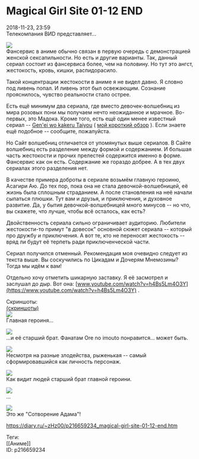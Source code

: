 Magical Girl Site 01-12 END
============================

   
 2018-11-23, 23:59   
  Телекомпания ВИD представляет...   
   
   [![](https://i.imgur.com/qYx5IcXl.png)](https://i.imgur.com/qYx5IcX.png)     
 Фансервис в аниме обычно связан в первую очередь с демонстрацией женской сексапильности. Но есть и другие варианты. Так, данный сериал состоит из фансервиса более, чем на половину. Но тут это ангст, жестокость, кровь, кишки, распидорасило.   
   
 Такой концентрации жестокости в аниме я не видел давно. Я словно под ливень попал. И ливень этот был освежающим. Сознание прояснилось, чувство реальности стало острее.   
   
 Есть ещё минимум два сериала, где вместо девочек-волшебниц из мира розовых пони мы получаем нечто неожиданное и мрачное. Во-первых, это Мадока. Кроме того, есть ещё один менее известный сериал --  [Gen'ei wo kakeru Taiyou](http://www.world-art.ru/animation/animation.php?id=1479)  (  [мой короткий обзор](Gen'ei%20wo%20kakeru%20taiyou%2001-13%20END)  ). Если знаете ещё подобное -- сообщите, пожалуйста.   
   
 Но Сайт волшебниц отличается от упомянутых выше сериалов. В Сайте волшебниц есть разделение между формой и содержанием. И большая часть жестокости и прочих прелестей содержится именно в форме. Фансервис как он есть. Содержание же гораздо добрее. А в тех двух сериалах этого разделения нет.   
   
 В качестве примера доброты в сериале возьмём главную героиню, Асагири Аю. До тех пор, пока она не стала девочкой-волшебницей, её жизнь была сплошным страданием. А после становления на неё начали сыпаться плюшки. Тут вам и друзья, и приключения, и духовное развитие. Да, у бытия девочкой-волшебницей много минусов -- но что, вы скажете, что лучше, чтобы всё осталось, как есть?   
   
 Двойственность сериала сильно ограничивает аудиторию. Любители жестокости-то примут "в довесок" основной сюжет сериала -- который про дружбу и приключения. А вот те, кто не переносят жестокость -- вряд ли будут её терпеть ради приключенческой части.   
   
 Сериал получился отменный. Рекомендация моя очевидно следует из текста выше. Вы соскучились по Цикадам и Дочерям Мнемозины? Тогда мы идём к вам!   
   
 Отдельно хочу отметить шикарную заставку. Я её засмотрел и заслушал до дыр. Вот она:  [www.youtube.com/watch?v=h4Bs5Lm4O3Y](https://www.youtube.com/watch?v=h4Bs5Lm4O3Y)  .   
   
 Скриншоты:   
  [(скриншоты)](https://zHz00.diary.ru/p216659234.htm?index=1#linkmore216659234m1)       
  [![](https://i.imgur.com/o64EKDTl.png)](https://i.imgur.com/o64EKDT.png)    
 Главная героиня...   
   
  [![](https://i.imgur.com/k02HwmFl.jpg)](https://i.imgur.com/k02HwmF.jpg)    
 ...и её старший брат. Фанатам Ore no imouto понравится... может быть.   
   
  [![](https://i.imgur.com/1M4KSRRl.jpg)](https://i.imgur.com/1M4KSRR.jpg)    
 Несмотря на разные злодейства, рыженькая -- самый сформировавшийся как личность персонаж.   
   
  [![](https://i.imgur.com/eJHwmpxl.jpg)](https://i.imgur.com/eJHwmpx.jpg)    
 Как видит людей старший брат главной героини.   
   
  [![](https://i.imgur.com/4EfXbx4l.jpg)](https://i.imgur.com/4EfXbx4.jpg)    
 ...   
   
  [![](https://i.imgur.com/gwvWeMdl.jpg)](https://i.imgur.com/gwvWeMd.jpg)    
 Это же "Сотворение Адама"!      
    
 <https://diary.ru/~zHz00/p216659234_magical-girl-site-01-12-end.htm>   
   
 Теги:   
 [[Аниме]]   
 ID: p216659234